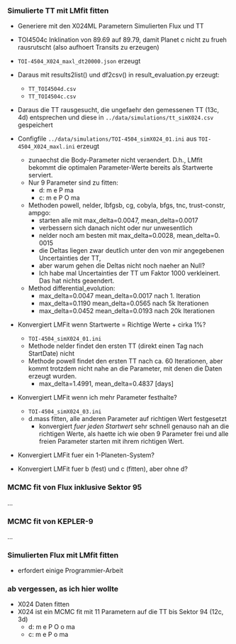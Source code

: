 ### Simulierte TT mit LMfit fitten
- Generiere mit den X024ML Parametern Simulierten Flux und TT 
- TOI4504c Inklination von 89.69 auf 89.79, damit Planet c nicht zu 
  frueh rausrutscht (also aufhoert Transits zu erzeugen)
- `TOI-4504_X024_maxl_dt20000.json` erzeugt
- Daraus mit results2list() und df2csv() in result_evaluation.py erzeugt:
  - `TT_TOI4504d.csv`
  - `TT_TOI4504c.csv`
- Daraus die TT rausgesucht, die ungefaehr den gemessenen TT (13c, 4d) 
  entsprechen und diese in `../data/simulations/tt_simX024.csv` gespeichert
- Configfile `../data/simulations/TOI-4504_simX024_01.ini` aus `TOI-4504_X024_maxl.ini` erzeugt
  - zunaechst die Body-Parameter nicht veraendert. D.h., LMfit 
  bekommt die optimalen Parameter-Werte bereits als Startwerte 
  serviert.
  - Nur 9 Parameter sind zu fitten:
    - d: m e P   ma
    - c: m e P O ma
  - Methoden powell, nelder, lbfgsb, cg, cobyla, bfgs, tnc, trust-constr, 
  ampgo:
    - starten alle mit max_delta=0.0047, mean_delta=0.0017
    - verbessern sich danach nicht oder nur unwesentlich
    - nelder noch am besten mit max_delta=0.0028, mean_delta=0.
      0015
    - die Deltas liegen zwar deutlich unter den von mir angegebenen 
      Uncertainties der TT, 
    - aber warum gehen die Deltas nicht noch naeher an Null?
    - Ich habe mal Uncertainties der TT um Faktor 1000 verkleinert. Das 
      hat nichts geaendert.
  - Method differential_evolution:
    - max_delta=0.0047   mean_delta=0.0017 nach 1. Iteration
    - max_delta=0.1190   mean_delta=0.0565 nach 5k Iterationen
    - max_delta=0.0452   mean_delta=0.0193 nach 20k Iterationen
 
        
- Konvergiert LMFit wenn Startwerte = Richtige Werte + cirka 1%?
  - `TOI-4504_simX024_01.ini`
  - Methode nelder findet den ersten TT (direkt einen Tag nach StartDate) nicht
  - Methode powell findet den ersten TT nach ca. 60 Iterationen, aber kommt 
    trotzdem nicht nahe an die Parameter, mit denen die Daten erzeugt 
    wurden.
      - max_delta=1.4991, mean_delta=0.4837 [days] 

- Konvergiert LMFit wenn ich mehr Parameter festhalte?
  - `TOI-4504_simX024_03.ini`
  - d.mass fitten, alle anderen Parameter auf 
    richtigen Wert festgesetzt
    - konvergiert _fuer jeden Startwert_ sehr schnell genauso nah an die 
      richtigen Werte, als 
      haette ich wie oben 9 Parameter frei und alle freien Parameter starten 
      mit ihrem richtigen Wert.


- Konvergiert LMFit fuer ein 1-Planeten-System?


- Konvergiert LMFit fuer b (fest) und c (fitten), aber ohne d?



### MCMC fit von Flux inklusive Sektor 95
...

### MCMC fit von KEPLER-9
...

### Simulierten Flux mit LMfit fitten
- erfordert einige Programmier-Arbeit
 
### ab vergessen, as ich hier wollte
- X024 Daten fitten
- X024 ist ein MCMC fit mit 11 Parametern auf die TT bis Sektor 94 (12c, 3d)
  - d: m e P O o ma
  - c: m e P   o ma

